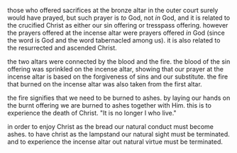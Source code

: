 those who offered sacrifices at the bronze altar
in the outer court surely would have prayed,
but such prayer is _to_ God, not _in_ God, and
it is related to the crucified Christ as either
our sin offering or tresspass offering. however
the prayers offered at the incense altar were prayers
offered _in_ God (since the word is God and the word
tabernacled among us). it is also related to the
resurrected and ascended Christ.

the two altars were connected by the blood and the fire. the blood of the sin offering was sprinkled on the incense altar, showing that our prayer at the incense altar is based on the forgiveness of sins and our substitute. the fire that burned on the incense altar was also taken from the first altar.

the fire signifies that we need to be burned to ashes. by laying our hands on the burnt offering we are burned to ashes together with Him. this is to experience the death of Christ. "It is no longer I who live."

in order to enjoy Christ as the bread our natural conduct must become ashes. to have christ as the lampstand our natural sight must be terminated. and to experience the incense altar out natural virtue must be terminated.
